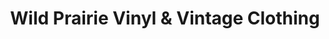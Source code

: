 ---
title: "Wild Prairie Vinyl & Vintage Clothing"
url: /chicago/wild-prairie-vinyl-and-vintage-clothing/
shop: music
---